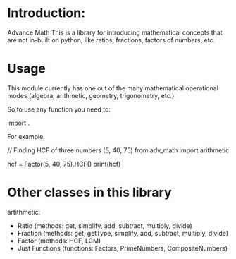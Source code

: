 # Introduction: 

Advance Math
This is a library for introducing mathematical concepts that are not in-built on python, like ratios, fractions, factors of numbers, etc.

# Usage

This module currently has one out of the many mathematical operational modes (algebra, arithmetic, geometry, trigonometry, etc.)

So to use any function you need to:

import <module>
<mode>.<function>

For example:

// Finding HCF of three numbers (5, 40, 75)
  from adv_math import arithmetic
  
  hcf = Factor(5, 40, 75).HCF()
  print(hcf)
  
# Other classes in this library
  
  artithmetic: 
  - Ratio (methods: get, simplify, add, subtract, multiply, divide)
  - Fraction (methods: get, getType, simplify, add, subtract, multiply, divide)
  - Factor (methods: HCF, LCM)
  - Just Functions (functions: Factors, PrimeNumbers, CompositeNumbers)
